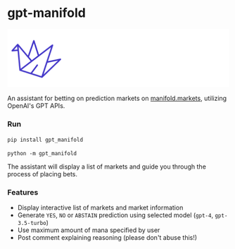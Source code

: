 # gpt-manifold

![gpt-manifold](logo.png)

An assistant for betting on prediction markets on [manifold.markets](https://manifold.markets), utilizing OpenAI's GPT APIs.

### Run

`pip install gpt_manifold`

`python -m gpt_manifold`

The assistant will display a list of markets and guide you through the process of placing bets.

### Features

- Display interactive list of markets and market information
- Generate `YES`, `NO` or `ABSTAIN` prediction using selected model (`gpt-4`, `gpt-3.5-turbo`)
- Use maximum amount of mana specified by user
- Post comment explaining reasoning (please don't abuse this!)

